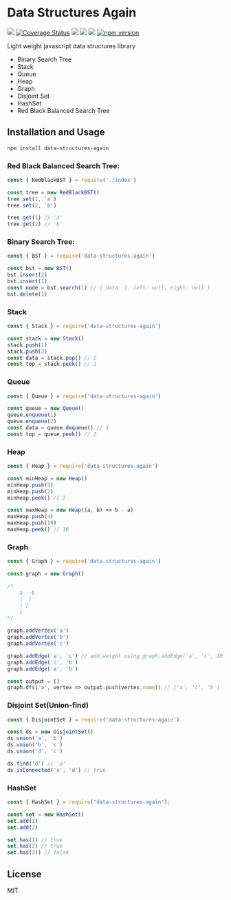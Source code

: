 # Data Structures Again

<p align="">
    <a href="https://travis-ci.com/divyanshyadav/data-structures-again" target="_blank"><img src="https://travis-ci.com/divyanshyadav/data-structures-again.svg?branch=master"></a>
<a href='https://coveralls.io/github/divyanshyadav/data-structures-again?branch=master' target="_blank"><img src='https://img.shields.io/coveralls/github/divyanshyadav/data-structures-again.svg?color=rgb%286%2C200%2C6%29' alt='Coverage Status' /></a>
<!--     <a href="https://snyk.io/test/github/divyanshyadav/data-structures-again?targetFile=package.json"><img src="https://snyk.io/test/github/divyanshyadav/data-structures-again/badge.svg?targetFile=package.json" alt="Known Vulnerabilities" data-canonical-src="https://snyk.io/test/github/divyanshyadav/data-structures-again?targetFile=package.json" style="max-width:100%;"></a> -->
<!--     <a href="https://codeclimate.com/github/divyanshyadav/data-structures-again/maintainability" target="_blank"><img alt="Code Climate maintainability (percentage)" src="https://img.shields.io/codeclimate/maintainability-percentage/divyanshyadav/data-structures-again.svg?color=rga%286%2C200%2C6%29"></a> -->
    <a href="https://codeclimate.com/github/divyanshyadav/data-structures-again/maintainability"><img src="https://api.codeclimate.com/v1/badges/33faeb47e1b3a9471e94/maintainability" /></a>
    <a href="https://david-dm.org/divyanshyadav/data-structures-again" title="dependencies status" target="_blank"><img src="https://david-dm.org/divyanshyadav/data-structures-again/status.svg"/></a>
    <a href="https://david-dm.org/divyanshyadav/data-structures-again?type=dev" title="devDependencies status" target="_blank"><img src="https://david-dm.org/divyanshyadav/data-structures-again/dev-status.svg"/></a>
        <a href="https://badge.fury.io/js/data-structures-again" target="_blank"><img src="https://badge.fury.io/js/data-structures-again.svg" alt="npm version"></a>
</p>

Light weight javascript data structures library

-   Binary Search Tree
-   Stack
-   Queue
-   Heap
-   Graph
-   Disjoint Set
-   HashSet
-   Red Black Balanced Search Tree

## Installation and Usage

```bash
npm install data-structures-again
```

### Red Black Balanced Search Tree:

```js
const { RedBlackBST } = require('./index')

const tree = new RedBlackBST()
tree.set(1, 'a')
tree.set(2, 'b')

tree.get(1) // 'a'
tree.get(2) // 'b'
```

### Binary Search Tree:

```js
const { BST } = require('data-structures-again')

const bst = new BST()
bst.insert(2)
bst.insert(1)
const node = bst.search(1) // { data: 1, left: null, right: null }
bst.delete(1)
```

### Stack

```js
const { Stack } = require('data-structures-again')

const stack = new Stack()
stack.push(1)
stack.push(2)
const data = stack.pop() // 2
const top = stack.peek() // 1
```

### Queue

```js
const { Queue } = require('data-structures-again')

const queue = new Queue()
queue.enqueue(1)
queue.enqueue(2)
const data = queue.dequeue() // 1
const top = queue.peek() // 2
```

### Heap

```js
const { Heap } = require('data-structures-again')

const minHeap = new Heap()
minHeap.push(5)
minHeap.push(2)
minHeap.peek() // 2

const maxHeap = new Heap((a, b) => b - a)
maxHeap.push(4)
maxHeap.push(10)
maxHeap.peek() // 10
```

### Graph

```js
const { Graph } = require('data-structures-again')

const graph = new Graph()

/*
    a---b
    |  /    
    | /
    c
*/

graph.addVertex('a')
graph.addVertex('b')
graph.addVertex('c')

graph.addEdge('a', 'c') // add weight using graph.addEdge('a', 'c', 10)
graph.addEdge('c', 'b')
graph.addEdge('a', 'b')

const output = []
graph.dfs('a', vertex => output.push(vertex.name)) // ['a', 'c', 'b']
```

### Disjoint Set(Union-find)

```js
const { DisjointSet } = require('data-structures-again')

const ds = new DisjointSet()
ds.union('a', 'b')
ds.union('b', 'c')
ds.union('d', 'c')

ds.find('d') // 'a'
ds.isConnected('a', 'd') // true
```

### HashSet

```js
const { HashSet } = require("data-structures-again");

const set = new HashSet()
set.add(1)
set.add(2)

set.has(1) // true
set.has(2) // true
set.has(3)) // false

```

## License

MIT.
